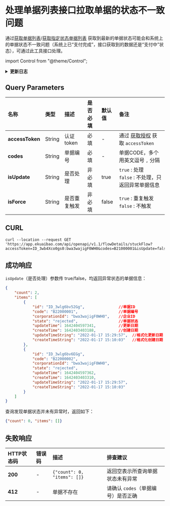 # 处理单据列表接口拉取单据的状态不一致问题
通过[获取单据列表](/docs/open-api/history/flows/get-forms-sequences)/[获取指定状态单据列表](/docs/open-api/history/flows/get-forms-sequences-byState)
获取到最新的单据状态可能会和系统上的单据状态不一致问题（系统上已“支付完成”，接口获取到的数据还是“支付中”状态），可通过此工具接口处理。

import Control from "@theme/Control";

<Control
method="GET"
url="/api/openapi/v1.1/flowDetails/stuckFlow"
/>

<details>
  <summary><b>更新日志</b></summary>
  <div>

  [**1.1.0**](/docs/open-api/notice/update-log#110) -> 🆕 新增 `isForce` 字段，表示是否重复触发，默认为 `false`。当该值为 `true` 时，会将 `flow_flow` 表的 `version`（版本号）修改为 `1`，再修改为 `999`。<br/>

  </div>
</details>

## Query Parameters

| 名称 | 类型 | 描述 | 是否必填 | 默认值 | 备注 |
| :--- | :--- | :--- | :--- |:--- | :--- |
| **accessToken** | String | 认证token  | 必填  | - | 通过 [获取授权](/docs/open-api/getting-started/auth) 获取 `accessToken` |
| **codes**       | String | 单据编号    | 必填  | - | 单据CODE，多个用英文逗号 `,` 分隔 |
| **isUpdate**    | String | 是否处理    | 非必填 | true | `true` : 处理<br/>`false` : 不处理，只返回异常单据信息 |
| **isForce**     | String | 是否重复触发 | 非必填 | false | `true` : 重复触发<br/>`false` : 不触发 |

## CURL
```shell
curl --location --request GET 'https://app.ekuaibao.com/api/openapi/v1.1/flowDetails/stuckFlow?accessToken=ID_3wb4Xco0gs0:bwa3wajigF0WH0&codes=B21000001&isUpdate=false'
```

## 成功响应
`isUpdate`（是否处理）参数传 true/false，均返回异常状态的单据信息：
```json
{
    "count": 2,
    "items": [
        {
            "id": "ID_3wlg6bv52Gg",               //单据ID
            "code": "B22000001",                  //单据编号
            "corporationId": "bwa3wajigF0WH0",    //企业ID
            "state": "rejected",                  //单据状态
            "updateTime": 1642404597341,          //更新日期
            "createTime": 1642403403188,          //创建日期
            "updateTimeString": "2022-01-17 15:29:57",  //格式化更新日期
            "createTimeString": "2022-01-17 15:10:03"   //格式化创建日期
        },
        {
            "id": "ID_3wlg6bv6EGg",
            "code": "B22000002",
            "corporationId": "bwa3wajigF0WH0",
            "state": "rejected",
            "updateTime": 1642404597362,
            "createTime": 1642403403310,
            "updateTimeString": "2022-01-17 15:29:57",
            "createTimeString": "2022-01-17 15:10:03"
        }
    ]
}
```

查询发现单据状态并未有异常时，返回如下：
```json
{"count": 0, "items": []}

```

## 失败响应

| HTTP状态码 | 错误码 | 描述 | 排查建议 |
| :--- | :--- | :--- | :--- |
| **200** | - | `{"count": 0, "items": []}` | 返回空表示所查询单据状态未有异常 |
| **412** | - | 单据不存在 | 请确认 `codes`（单据编号）是否正确 |
